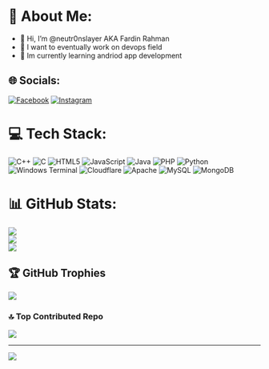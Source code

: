 # 💫 About Me:
- 👋 Hi, I’m @neutr0nslayer AKA Fardin Rahman
- 👀 I want to eventually work on devops field 
- 🌱 Im currently learning andriod app development



## 🌐 Socials:
[![Facebook](https://img.shields.io/badge/Facebook-%231877F2.svg?logo=Facebook&logoColor=white)](https://facebook.com/neutr0nslayer) [![Instagram](https://img.shields.io/badge/Instagram-%23E4405F.svg?logo=Instagram&logoColor=white)](https://instagram.com/neutr0nslayer) 

# 💻 Tech Stack:
![C++](https://img.shields.io/badge/c++-%2300599C.svg?style=for-the-badge&logo=c%2B%2B&logoColor=white) ![C](https://img.shields.io/badge/c-%2300599C.svg?style=for-the-badge&logo=c&logoColor=white) ![HTML5](https://img.shields.io/badge/html5-%23E34F26.svg?style=for-the-badge&logo=html5&logoColor=white) ![JavaScript](https://img.shields.io/badge/javascript-%23323330.svg?style=for-the-badge&logo=javascript&logoColor=%23F7DF1E) ![Java](https://img.shields.io/badge/java-%23ED8B00.svg?style=for-the-badge&logo=openjdk&logoColor=white) ![PHP](https://img.shields.io/badge/php-%23777BB4.svg?style=for-the-badge&logo=php&logoColor=white) ![Python](https://img.shields.io/badge/python-3670A0?style=for-the-badge&logo=python&logoColor=ffdd54) ![Windows Terminal](https://img.shields.io/badge/Windows%20Terminal-%234D4D4D.svg?style=for-the-badge&logo=windows-terminal&logoColor=white) ![Cloudflare](https://img.shields.io/badge/Cloudflare-F38020?style=for-the-badge&logo=Cloudflare&logoColor=white) ![Apache](https://img.shields.io/badge/apache-%23D42029.svg?style=for-the-badge&logo=apache&logoColor=white) ![MySQL](https://img.shields.io/badge/mysql-4479A1.svg?style=for-the-badge&logo=mysql&logoColor=white) ![MongoDB](https://img.shields.io/badge/MongoDB-%234ea94b.svg?style=for-the-badge&logo=mongodb&logoColor=white)
# 📊 GitHub Stats:
![](https://github-readme-stats.vercel.app/api?username=neutr0nslayer&theme=dark&hide_border=false&include_all_commits=true&count_private=true)<br/>
![](https://github-readme-streak-stats.herokuapp.com/?user=neutr0nslayer&theme=dark&hide_border=false)<br/>
![](https://github-readme-stats.vercel.app/api/top-langs/?username=neutr0nslayer&theme=dark&hide_border=false&include_all_commits=true&count_private=true&layout=compact)

## 🏆 GitHub Trophies
![](https://github-profile-trophy.vercel.app/?username=neutr0nslayer&theme=radical&no-frame=false&no-bg=true&margin-w=4)

### 🔝 Top Contributed Repo
![](https://github-contributor-stats.vercel.app/api?username=neutr0nslayer&limit=5&theme=dark&combine_all_yearly_contributions=true)

---
[![](https://visitcount.itsvg.in/api?id=neutr0nslayer&icon=0&color=0)](https://visitcount.itsvg.in)

<!-- Proudly created with GPRM ( https://gprm.itsvg.in ) -->
